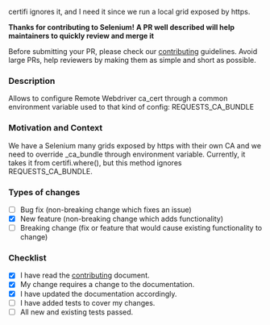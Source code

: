 certifi ignores it, and I need it since we run a local grid exposed by https.

**Thanks for contributing to Selenium!**
**A PR well described will help maintainers to quickly review and merge it**

Before submitting your PR, please check our [contributing](https://github.com/SeleniumHQ/selenium/blob/trunk/CONTRIBUTING.md) guidelines.
Avoid large PRs, help reviewers by making them as simple and short as possible.


<!--- Provide a general summary of your changes in the Title above -->

### Description
Allows to configure Remote Webdriver ca_cert through a common environment variable used to that kind of config: REQUESTS_CA_BUNDLE

### Motivation and Context
We have a Selenium many grids exposed by https with their own CA and we need to override _ca_bundle through environment variable. Currently, it takes it from certifi.where(), but this method ignores REQUESTS_CA_BUNDLE. 

### Types of changes
- [ ] Bug fix (non-breaking change which fixes an issue)
- [X] New feature (non-breaking change which adds functionality)
- [ ] Breaking change (fix or feature that would cause existing functionality to change)

### Checklist
- [X] I have read the [contributing](https://github.com/SeleniumHQ/selenium/blob/trunk/CONTRIBUTING.md) document.
- [X] My change requires a change to the documentation.
- [X] I have updated the documentation accordingly.
- [ ] I have added tests to cover my changes.
- [ ] All new and existing tests passed.
